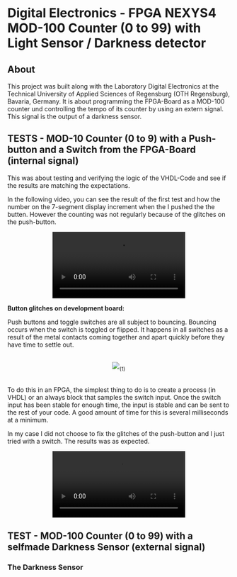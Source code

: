 # Digital Electronics - FPGA NEXYS4 MOD-100 Counter (0 to 99) with Light Sensor / Darkness detector
## About
<p>This project was built along with the Laboratory Digital Electronics at the Technical University of Applied Sciences of Regensburg (OTH Regensburg), Bavaria, Germany. It is about programming the FPGA-Board as a MOD-100 counter und controlling the tempo of its counter by using an extern signal.<br>This signal is the output of a darkness sensor.</p>

## TESTS - MOD-10 Counter (0 to 9) with a Push-button and a Switch from the FPGA-Board (internal signal)
<p>This was about testing and verifying the logic of the VHDL-Code and see if the results are matching the expectations.</p>
<p>In the following video, you can see the result of the first test and how the number on the 7-segment display increment when the I pushed the the butten. However the counting was not regularly because of the glitches on the push-button.</p>

<div align="center">
  <video src="https://github.com/user-attachments/assets/b5ce4728-0fd7-4697-904e-a23f70b88978">
</div>

<b>Button glitches on development board:</b>
<p>Push buttons and toggle switches are all subject to bouncing. Bouncing occurs when the switch is toggled or flipped. It happens in all switches as a result of the metal contacts coming together and apart quickly before they have time to settle out.</p>
<br>
<div align="center">
  <img src="https://github.com/user-attachments/assets/1dcc6e03-3993-4f39-8f01-4e17bee6f4d6"><sub>(1)</sub>
</div>
<br>
<p>To do this in an FPGA, the simplest thing to do is to create a process (in VHDL) or an always block that samples the switch input. Once the switch input has been stable for enough time, the input is stable and can be sent to the rest of your code. A good amount of time for this is several milliseconds at a minimum.</p>

<p>In my case I did not choose to fix the glitches of the push-button and I just tried with a switch. The results was as expected.</p>

<div align="center">
  <video src="https://github.com/user-attachments/assets/f6da9d67-7d8d-4a7f-b1b9-60c3bffefa3c">
</div>

## TEST - MOD-100 Counter (0 to 99) with a selfmade Darkness Sensor (external signal)
### The Darkness Sensor


